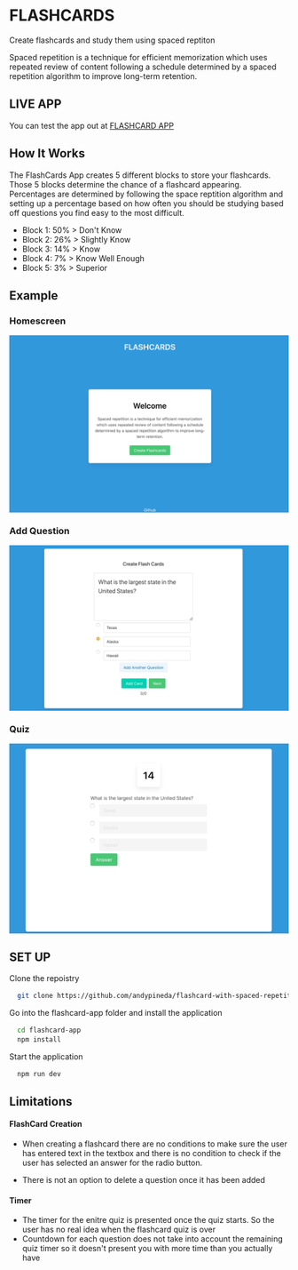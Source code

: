 # FLASHCARDS 
Create flashcards and study them using spaced reptiton 

Spaced repetition is a technique for efficient memorization which uses repeated review of content following a schedule determined by a spaced repetition algorithm to improve long-term retention.

## LIVE APP 
You can test the app out at [FLASHCARD APP](https://flashcards-pineda.vercel.app/) 


## How It Works 

The FlashCards App creates 5 different blocks to store your flashcards. Those 5 blocks determine the chance of a flashcard appearing. Percentages are determined 
by following the space reptition algorithm and setting up a percentage based on how often you should be studying based off questions you find easy to the most difficult. 

- Block 1: 50% >  Don't Know
- Block 2: 26% >  Slightly Know
- Block 3: 14% >  Know 
- Block 4: 7%  >  Know Well Enough 
- Block 5: 3%  >  Superior 


## Example 

### Homescreen 
<p align="center">
 <img align="center" alt="start up" src="images/flash_cards_pic.png" />
</p>

### Add Question 
<p align="center">
 <img align="center" alt="start up" src="images/add_question.png" />
</p>

### Quiz 
<p align="center">
 <img align="center" alt="start up" src="images/question.png" />
</p>


## SET UP 

Clone the repoistry 
```bash
  git clone https://github.com/andypineda/flashcard-with-spaced-repetition-algorithm
```

Go into the flashcard-app folder and install the application 
```bash
  cd flashcard-app 
  npm install 
```

Start the application 
```bash
  npm run dev 
``` 



## Limitations 

#### FlashCard Creation 
- When creating a flashcard there are no conditions to make sure the user has entered text in the textbox and there is no condition to check if the user 
  has selected an answer for the radio button.
  
- There is not an option to delete a question once it has been added 

#### Timer 
- The timer for the enitre quiz is presented once the quiz starts. So the user has no real idea when the flashcard quiz is over 
- Countdown for each question does not take into account the remaining quiz timer so it doesn't present you with more time than you actually have





